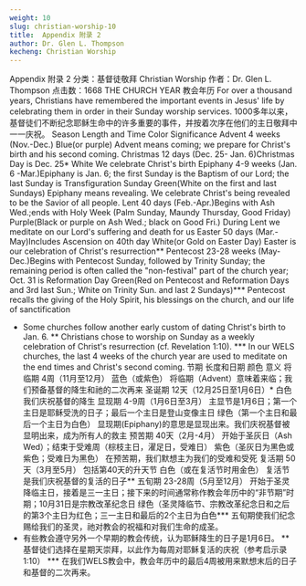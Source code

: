 ```yaml
---
weight: 10
slug: christian-worship-10
title:  Appendix 附录 2
author: Dr. Glen L. Thompson
kecheng: Christian Worship
---
```


Appendix 附录 2
分类：基督徒敬拜 Christian Worship
作者：Dr. Glen L. Thompson
点击数：1668
THE CHURCH YEAR 教会年历
For over a thousand years, Christians have remembered the important events in Jesus' life by celebrating them in order in their Sunday worship services.
1000多年以来，基督徒们不断纪念耶稣生命中的许多重要的事件，并按着次序在他们的主日敬拜中一一庆祝。
Season	Length and Time	Color	Significance
Advent	4 weeks (Nov.-Dec.)	Blue(or purple)	Advent means coming; we prepare for Christ's birth and his second coming.
Christmas	12 days (Dec. 25- Jan. 6)Christmas Day is Dec. 25*	White	We celebrate Christ's birth
Epiphany	4-9 weeks (Jan. 6 -Mar.)Epiphany is Jan. 6; the first Sunday is the Baptism of our Lord; the last Sunday is Transfiguration Sunday	Green(White on the first and last Sundays)	Epiphany means revealing. We celebrate Christ's being revealed to be the Savior of all people.
Lent	40 days (Feb.-Apr.)Begins with Ash Wed.;ends with Holy Week (Palm Sunday, Maundy Thursday, Good Friday)	Purple(Black or purple on Ash Wed.; black on Good Fri.)	During Lent we meditate on our Lord's suffering and death for us
Easter	50 days (Mar.-May)Includes Ascension on 40th day	White(or Gold on Easter Day)	Easter is our celebration of Christ's resurrection**
Pentecost	23-28 weeks (May-Dec.)Begins with Pentecost Sunday, followed by Trinity Sunday; the remaining period is often called the "non-festival" part of the church year; Oct. 31 is Reformation Day	Green(Red on Pentecost and Reformation Days and 3rd last Sun.; White on Trinity Sun. and last 2 Sundays)***	Pentecost recalls the giving of the Holy Spirit, his blessings on the church, and our life of sanctification
* Some churches follow another early custom of dating Christ's birth to Jan. 6.
** Christians chose to worship on Sunday as a weekly celebration of Christ's resurrection (cf. Revelation 1:10).
*** In our WELS churches, the last 4 weeks of the church year are used to meditate on the end times and Christ's second coming.
节期	长度和日期	颜色	意义
将临期	4周（11月至12月）	蓝色（或紫色）	将临期（Advent）意味着来临；我们预备基督的降生和祂的二次再来
圣诞期	12天（12月25日至1月6日）*	白色	我们庆祝基督的降生
显现期	4-9周（1月6日至3月）
主显节是1月6日；第一个主日是耶稣受洗的日子；最后一个主日是登山变像主日	绿色（第一个主日和最后一个主日为白色）	显现期(Epiphany)的意思是显现出来。我们庆祝基督被显明出来，成为所有人的救主
预苦期	40天（2月-4月）
开始于圣灰日（Ash Wed）；结束于受难周（棕枝主日，濯足日，受难日）	紫色（圣灰日为黑色或紫色；受难日为黑色）	在预苦期，我们默想主为我们的受难和受死
复活期	50天（3月至5月）
包括第40天的升天节	白色（或在复活节时用金色）	复活节是我们庆祝基督的复活的日子**
五旬期	23-28周（5月至12月）
开始于圣灵降临主日，接着是三一主日；接下来的时间通常称作教会年历中的“非节期”时期；10月31日是宗教改革纪念日	绿色（圣灵降临节、宗教改革纪念日和之后的第3个主日为红色；三一主日和最后的2个主日为白色***	五旬期使我们纪念赐给我们的圣灵，祂对教会的祝福和对我们生命的成圣。
* 有些教会遵守另外一个早期的教会传统，认为耶稣降生的日子是1月6日。
** 基督徒们选择在星期天崇拜，以此作为每周对耶稣复活的庆祝（参考启示录1:10）
*** 在我们WELS教会中，教会年历中的最后4周被用来默想末后的日子和基督的二次再来。
